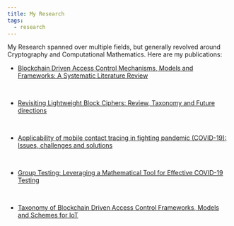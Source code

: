 ```yaml
---
title: My Research
tags:
  - research
---
```


My Research spanned over multiple fields, but generally revolved around Cryptography and Computational Mathematics.
Here are my publications:
* [Blockchain Driven Access Control Mechanisms, Models and Frameworks: A Systematic Literature Review](https://journals.nauss.edu.sa/index.php/JISCR/issue/view/95)
<br>

* [Revisiting Lightweight Block Ciphers: Review, Taxonomy and Future directions](https://eprint.iacr.org/2021/476)
<br>

* [Applicability of mobile contact tracing in fighting pandemic (COVID-19): Issues, challenges and solutions](https://www.sciencedirect.com/science/article/pii/S157401372030407X)
<br>

* [Group Testing: Leveraging a Mathematical Tool for Effective COVID-19 Testing](https://papers.ssrn.com/sol3/papers.cfm?abstract_id=3678103)
<br>

* [Taxonomy of Blockchain Driven Access Control Frameworks, Models and Schemes for IoT](https://papers.ssrn.com/sol3/papers.cfm?abstract_id=3741148)
